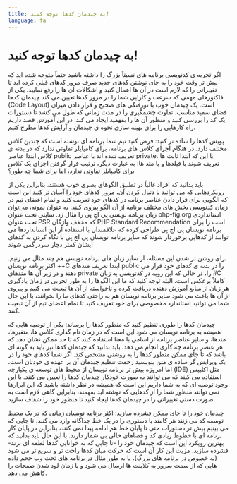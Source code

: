 ```yaml
---
title: به چیدمان کدها توجه کنید!
language: fa
---
```


# به چیدمان کدها توجه کنید!

اگر تجربه ی کدنویسی برنامه های نسبتاً بزرگ را داشته باشید حتماً متوجه شده اید که بیش تر وقت خود را به جای نوشتن کدهای جدید صرف مرور کدهای قبلی کرده اید تا تغییراتی را که لازم است در آن ها اعمال کنید و اشکالات آن ها را رفع نمایید. یکی از فاکتورهای مهمی که سرعت و کارایی شما را در مرور کدها تعیین می کند چیدمان کدها (Code Layout) است. یک چیدمان خوب با تورفتگی های صحیح و قرار دادن میزان فضای سفید مناسب، تفاوت چشمگیری را در مدت زمانی که طول می کشد تا دستورات یک کد را بررسی کنید و منظور آن ها را بفهمید ایجاد می کند. در این آموزش قصد داریم راه کارهایی را برای بهینه سازی نحوه ی چیدمان و آرایش کدها مطرح کنیم.

پویش کدها را ساده تر کنید:
فرض کنید تیم شما برنامه ای نوشته است که چندین کلاس مختلف دارد. در هنگام اجرای کلاس های برنامه، برای کامپایلر تفاوتی ندارد که در بدنه ی کلاس ابتدا عناصر public تعریف شده اند یا عناصر private، یا این که ابتدا ثابت ها تعریف شوند یا فیلدها و یا متد ها؛ به عبارت دیگر، ترتیب قرار گرفتن اجزای یک کلاس برای کامپایلر تفاوتی ندارد، اما برای شما چه طور؟

باید بدانید که افراد غالباً در تطبیق الگوهای بصری خوب هستند، بنابراین یکی از رویکردهایی که می توانید با دنبال کردن آن، مرور کدهای خود را آسان تر کنید این است که الگویی برای قرار دادن عناصر برنامه در کدهای خود تعریف کنید و تمام اعضای تیم در زمان کدنویسی بخش های مختلف برنامه از آن الگو پیروی کنند. به عنوان نمونه، می‌توان زبان برنامه نویسی پی اچ پی را مثال زد. سایتی تحت عنوان php-fig.org استانداردی تحت عنوان PSR که مخفف واژگان PHP Standard Recommendation است را برای برنامه نویسان پی اچ پی طراحی کرده که علاقمندان با استفاده از این استانداردها می توانند از کدهایی برخوردار شوند که سایر برنامه نویسان پی اچ پی با نگاه کردن به کدهای ایشان کمتر دچار سردرگمی شوند

برای روشن تر شدن این مسئله، از سایر زبان های برنامه نویسی هم چند مثال می زنیم. اکثر برنامه نویسان ++C ابتدا تعریف متدهای public را در بدنه ی کدهای خود قرار می دهند و در زیر آن ها متدهای private را، در حالی که این رویه در کدنویسی به زبان #C کاملاً برعکس است. البته توجه کنید که ما این الگوها را به طور تجربی در زمان یادگیری هر زبان از منابع آموزش دهنده دریافت کرده و ناخواسته از آن ها تبعیت می کنیم و پیروی از آن ها باعث می شود سایر برنامه نویسان هم به راحتی کدهای ما را بخوانند، با این  حال شما می توانید استاندارد مخصوصی برای خود تعریف کنید تا تمام اعضای تیم از آن تبعیت کنند.

چیدمان کدها را طوری تنظیم کنید که منظور کدها را برساند:
یکی از توصیه هایی که همیشه به برنامه نویسان می شود این است که در زمان نام گذاری کلاس ها، متغیرها، متدها، و سایر عناصر برنامه از اسامی با معنا استفاده کنند که تا حد ممکن نشان دهد که هر عنصر برنامه چه کاری انجام می دهد. باید بدانید که چیدمان کدها نیز باید به گونه ای باشد که تا جای ممکن منظور کدها را به روشنی مشخص کند. اگر شما کدهای خود را در یک ویرایش گر ساده ی متن بنویسید زحمت تنظیم چیدمان آن بر عهده ی خودتان است، اما امروزه بیش تر برنامه نویسان از محیط های توسعه ی یکپارچه (IDE) مثل اکلیپس استفاده می کنند که می توانند به صورت خودکار چیدمان کدها را تعیین می کنند. با این وجود توصیه ای که به شما داریم این است که همیشه در نظر داشته باشید که این ابزارها نمی توانند منظور شما را از کدهایی که نوشته اید بفهمند، بنابراین گاهی لازم است به صورت دستی تغییراتی را در چیدمان کدها ایجاد کنید تا منظور خود را شفاف سازید.

چیدمان خود را تا جای ممکن فشرده سازید:
اکثر برنامه نویسان زمانی که در یک محیط توسعه کد می زنند هر کامند یا دستوری را در یک خط جداگانه وارد می کنند، تا جایی که می بینیم بیش تر دستورات حتی تا پایان خط هم ادامه پیدا نمی کنند، بنابراین در پایان کار برنامه ای با خطوط زیادی کد و فضاهای خالی بی شمار دارند. با این حال باید بدانید که بهترین رویکرد این است که چیدمان خود را -تا جایی که به خوانایی کدها لطمه ای نزند- فشرده سازید. مزیت این کار آن است که حرکت میان کدها راحت تر و سریع تر می شود (به خصوص در برنامه های بزرگ)، یا به طور مثال در برنامه های تحت وب حجم داده هایی که از سمت سرور به کلاینت ها ارسال می شود و یا زمان لود شدن صفحات را کاهش می دهد.

